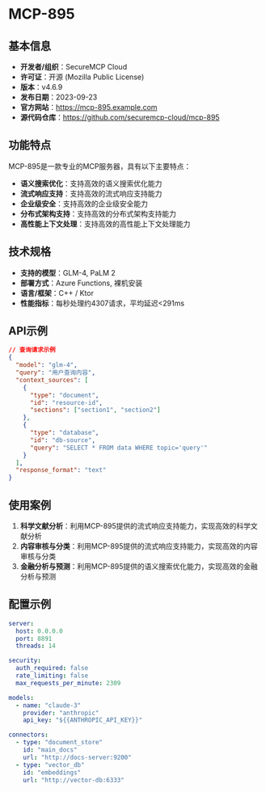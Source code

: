 # MCP-895

## 基本信息

- **开发者/组织**：SecureMCP Cloud
- **许可证**：开源 (Mozilla Public License)
- **版本**：v4.6.9
- **发布日期**：2023-09-23
- **官方网站**：https://mcp-895.example.com
- **源代码仓库**：https://github.com/securemcp-cloud/mcp-895

## 功能特点

MCP-895是一款专业的MCP服务器，具有以下主要特点：

- **语义搜索优化**：支持高效的语义搜索优化能力
- **流式响应支持**：支持高效的流式响应支持能力
- **企业级安全**：支持高效的企业级安全能力
- **分布式架构支持**：支持高效的分布式架构支持能力
- **高性能上下文处理**：支持高效的高性能上下文处理能力


## 技术规格

- **支持的模型**：GLM-4, PaLM 2
- **部署方式**：Azure Functions, 裸机安装
- **语言/框架**：C++ / Ktor
- **性能指标**：每秒处理约4307请求，平均延迟<291ms

## API示例

```json
// 查询请求示例
{
  "model": "glm-4",
  "query": "用户查询内容",
  "context_sources": [
    {
      "type": "document",
      "id": "resource-id",
      "sections": ["section1", "section2"]
    },
    {
      "type": "database",
      "id": "db-source",
      "query": "SELECT * FROM data WHERE topic='query'"
    }
  ],
  "response_format": "text"
}
```

## 使用案例

1. **科学文献分析**：利用MCP-895提供的流式响应支持能力，实现高效的科学文献分析
2. **内容审核与分类**：利用MCP-895提供的流式响应支持能力，实现高效的内容审核与分类
3. **金融分析与预测**：利用MCP-895提供的语义搜索优化能力，实现高效的金融分析与预测


## 配置示例

```yaml
server:
  host: 0.0.0.0
  port: 8891
  threads: 14

security:
  auth_required: false
  rate_limiting: false
  max_requests_per_minute: 2309

models:
  - name: "claude-3"
    provider: "anthropic"
    api_key: "${{ANTHROPIC_API_KEY}}"

connectors:
  - type: "document_store"
    id: "main_docs"
    url: "http://docs-server:9200"
  - type: "vector_db"
    id: "embeddings"
    url: "http://vector-db:6333"
```